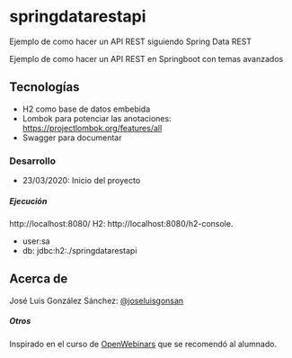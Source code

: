 # springdatarestapi
Ejemplo de como hacer un API REST siguiendo Spring Data REST

Ejemplo de como hacer un API REST en Springboot con temas avanzados

## Tecnologías
* H2 como base de datos embebida
* Lombok para potenciar las anotaciones: https://projectlombok.org/features/all
* Swagger para documentar


### Desarrollo
* 23/03/2020: Inicio del proyecto


##### Ejecución
http://localhost:8080/
H2: http://localhost:8080/h2-console. 
* user:sa
* db: jdbc:h2:./springdatarestapi

## Acerca de
José Luis González Sánchez: [@joseluisgonsan](https://twitter.com/joseluisgonsan)

##### Otros
Inspirado en el curso de [OpenWebinars](https://openwebinars.net/cursos/api-rest-spring-boot-avanzado/) que se recomendó al alumnado.

